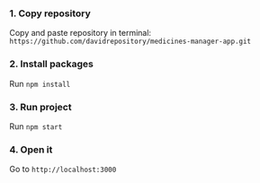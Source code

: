 ### 1. Copy repository

Copy and paste repository in terminal: `https://github.com/davidrepository/medicines-manager-app.git`

### 2. Install packages

Run `npm install`

### 3. Run project

Run `npm start`

### 4. Open it

Go to `http://localhost:3000`

